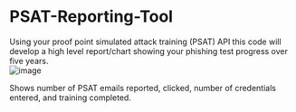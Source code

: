 # PSAT-Reporting-Tool
Using your proof point simulated attack training (PSAT) API this code will develop a high level report/chart showing your phishing test progress over five years. <br/>
![image](https://github.com/user-attachments/assets/6475be70-58d4-400e-b90e-2583586e5c2b)

Shows number of PSAT emails reported, clicked, number of credentials entered, and training completed.
